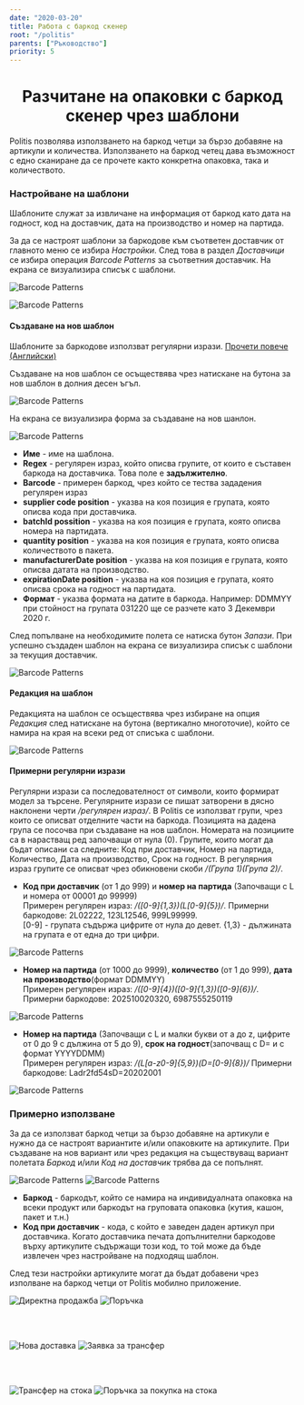 ```yaml
---
date: "2020-03-20"
title: Работа с баркод скенер
root: "/politis"
parents: ["Ръководство"]
priority: 5
---
```

<h1 align="center">
  Разчитане на опаковки с баркод скенер чрез шаблони
</h1>

Politis позволява използването на баркод четци за бързо добавяне на артикули и количества. Използването на баркод четец дава възможност с едно сканиране да се прочете както конкретна опаковка, така и количеството.

### Настройване на шаблони
Шаблоните служат за извличане на информация от баркод като дата на годност, код на доставчик, дата на производство и номер на партида.

За да се настроят шаблони за баркодове към съответен доставчик от главното меню се избира *Настройки*. След това в раздел *Доставчици* се избира операция *Barcode Patterns* за съответния доставчик. На екрана се визуализира списък с шаблони.

![Barcode Patterns](./barcode-patterns.bg.png "Доставчици")

![Barcode Patterns](./barcode-patterns-list.bg.png "Списък с шаблони")

#### Създаване на нов шаблон

Шаблоните за баркодове използват регулярни изрази. <a href="https://javascript.info/regexp-introduction" target="_blank">Прочети повече (Английски)</a>

Създаване на нов шаблон се осъществява чрез натискане на бутона за нов шаблон в долния десен ъгъл.

![Barcode Patterns](./barcode-patterns-new.bg.png "Бутон за създаване на нов шаблон")

На екрана се визуализира форма за създаване на нов шанлон.

![Barcode Patterns](./barcode-patterns-form.bg.png "Форма за създаване на нов шаблон")

* **Име** - име на шаблона.
* **Regex** - регулярен израз, който описва групите, от които е съставен баркода на доставчика. Това поле е **задължително**.
* **Barcode** - примерен баркод, чрез който се тества зададения регулярен израз
* **supplier code position** - указва на коя позиция е групата, която описва кода при доставчика.
* **batchId possition** - указва на коя позиция е групата, която описва номера на партидата.
* **quantity position** - указва на коя позиция е групата, която описва количеството в пакета.
* **manufacturerDate position** - указва на коя позиция е групата, която описва датата на производство.
* **expirationDate position** - указва на коя позиция е групата, която описва срока на годност на партидата.
* **Формат** - указва формата на датите в баркода. Например: DDMMYY при  стойност на групата 031220 ще се разчете като 3 Декември 2020 г. 

След попълване на необходимите полета се натиска бутон *Запази*. При успешно създаден шаблон на екрана се визуализира списък с шаблони за текущия доставчик.

![Barcode Patterns](./barcode-patterns-supplier-list.bg.png "Шаблони за доставчик")

#### Редакция на шаблон

Редакцията на шаблон се осъществява чрез избиране на опция *Редакция* след натискане на бутона (вертикално многоточие), който се намира на края на всеки ред от списъка с шаблони.

![Barcode Patterns](./barcode-patterns-edit.bg.png "Редакция на шаблон")

#### Примерни регулярни изрази

Регулярни изрази са последователност от символи, които формират модел за търсене. Регулярните изрази се пишат затворени в дясно наклонени черти */регулярен израз/*. В Politis се използват групи, чрез които се описват отделните части на баркода. Позицията на дадена група се посочва при създаване на нов шаблон. Номерата на позициите са в нарастващ ред започващи от нула (0). Групите, които могат да бъдат описани са следните: Код при доставчик, Номер на партида, Количество, Дата на производство, Срок на годност. В регулярния израз групите се описват чрез обикновени скоби */(Група 1)(Група 2)/*. 

* **Код при доставчик** (от 1 до 999) и **номер на партида** (Започващи с L и номера от 00001 до 99999)  
Примерен регулярен израз: */([0-9]{1,3})(L[0-9]{5})/*. Примерни баркодове: 2L02222, 123L12546, 999L99999.  
[0-9] - групата съдържа цифрите от нула до девет. {1,3} - дължината на групата е от една до три цифри.

![Barcode Patterns](./barcode-patterns-example1.bg.png "Пример 1")

* **Номер на партида** (от 1000 до 9999), **количество** (от 1 до 999), **дата на производство**(формат DDMMYY)  
Примерен регулярен израз: */([0-9]{4})([0-9]{1,3})([0-9]{6})/*. Примерни баркодове: 202510020320, 6987555250119

![Barcode Patterns](./barcode-patterns-example2.bg.png "Пример 2")

* **Номер на партида** (Започващи с L и малки букви от a до z, цифрите от 0 до 9 с дължина от 5 до 9), **срок на годност**(започващ с D= и с формат YYYYDDMM)  
Примерен регулярен израз: */(L[a-z0-9]{5,9})(D=[0-9]{8})/* Примерни баркодове: Ladr2fd54sD=20202001

![Barcode Patterns](./barcode-patterns-example3.bg.png "Пример 2")

### Примерно използване

За да се използват баркод четци за бързо добавяне на артикули е нужно да се настроят вариантите и/или опаковките на артикулите. При създаване на нов вариант или чрез редакция на съществуващ вариант полетата *Баркод* и/или *Код на доставчик* трябва да се попълнят.

![Barcode Patterns](./barcode-patterns-variant.bg.png "Настройване на баркод за вариант")
![Barcode Patterns](./barcode-patterns-pack.bg.png "Настройване на баркод за опаковка")

* **Баркод** - баркодът, който се намира на индивидуалната опаковка на всеки продукт или баркодът на груповата опаковка (кутия, кашон, пакет и т.н.)
* **Код при доставчик** - кода, с който е заведен даден артикул при доставчика. Когато доставчика печата допълнителни баркодове върху артикулите съдържащи този код, то той може да бъде извлечен чрез настройване на подходящ шаблон.

След тези настройки артикулите могат да бъдат добавени чрез изполване на баркод четци от Politis мобилно приложение.

<split-panel>
  <panel>
    <img src="./barcode-patterns-direct-sale.bg.png" alt="Директна продажба"/>
  </panel>
  <panel>
    <img src="./barcode-patterns-order.bg.png" alt="Поръчка"/>
  </panel>
</split-panel>

<br></br>
     
<split-panel>
  <panel>
    <img src="./barcode-patterns-shipment.bg.png" alt="Нова доставка"/>
  </panel>
  <panel>
    <img src="./barcode-patterns-transfer-new.bg.png" alt="Заявка за трансфер"/>
  </panel>
</split-panel>
   
<br></br>

<split-panel>
  <panel>
    <img src="./barcode-patterns-transfer.bg.png" alt="Трансфер на стока"/>
  </panel>
  <panel>
    <img src="./barcode-patterns-purchase.bg.png" alt="Поръчка за покупка на стока"/>
  </panel>
</split-panel>
